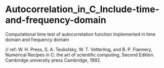 # Autocorrelation_in_C_Include-time-and-frequency-domain
Computational time test of autocorrelation function implemented in time domain and frequency domain


// ref: W. H. Press, S. A. Teukolsky, W. T. Vetterling, and B. P. Flannery, Numerical Recipes in C: the art of scientific computing, Second Edition. Cambridge university press Cambridge, 1992.
